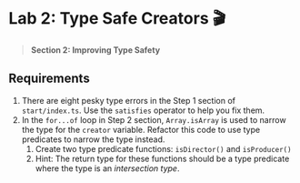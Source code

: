 # Lab 2: Type Safe Creators 🎬

> **Section 2: Improving Type Safety**

## Requirements

1. There are eight pesky type errors in the Step 1 section of `start/index.ts`. Use the `satisfies` operator to help you fix them.
2. In the `for...of` loop in Step 2 section, `Array.isArray` is used to narrow the type for the `creator` variable. Refactor this code to use type predicates to narrow the type instead.
    1. Create two type predicate functions: `isDirector()` and `isProducer()`
    2. Hint: The return type for these functions should be a type predicate where the type is an *intersection type*.
